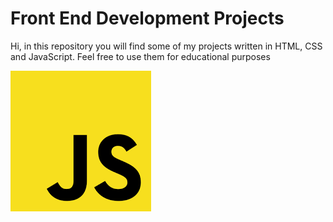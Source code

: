 # Front End Development Projects

Hi, in this repository you will find some of my projects written in HTML, CSS and JavaScript. Feel free to use them for educational purposes

![output](./index.png)
